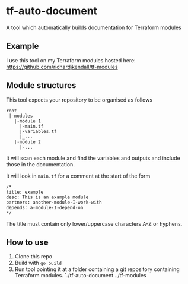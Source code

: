 # tf-auto-document
A tool which automatically builds documentation for Terraform modules

## Example
I use this tool on my Terraform modules hosted here: https://github.com/richardjkendall/tf-modules

## Module structures
This tool expects your repository to be organised as follows

```
root
 |-modules
   |-module 1
     |-main.tf
     |-variables.tf
     |_...
   |-module 2
     |-...
```

It will scan each module and find the variables and outputs and include those in the documentation.

It will look in `main.tf` for a comment at the start of the form

```
/*
title: example
desc: This is an example module
partners: another-module-I-work-with
depends: a-module-I-depend-on
*/
```

The title must contain only lower/uppercase characters A-Z or hyphens.

## How to use

1. Clone this repo
2. Build with `go build`
3. Run tool pointing it at a folder containing a git repository containing Terraform modules.  `./tf-auto-document ../tf-modules
